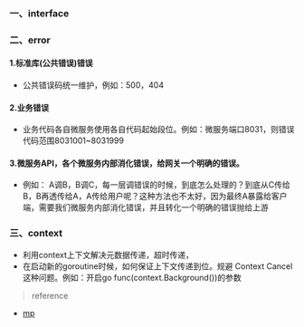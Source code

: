 ### 一、interface


### 二、error

#### 1.标准库(公共错误)错误
 * 公共错误码统一维护，例如：500，404
#### 2.业务错误
* 业务代码各自微服务使用各自代码起始段位。例如：微服务端口8031，则错误代码范围8031001~8031999
#### 3.微服务API，各个微服务内部消化错误，给网关一个明确的错误。
* 例如： A调B，B调C，每一层调错误的时候，到底怎么处理的？到底从C传给B，B再透传给A，A传给用户呢？这种方法也不太好，因为最终A暴露给客户端，需要我们微服务内部消化错误，并且转化一个明确的错误抛给上游


### 三、context
* 利用context上下文解决元数据传递，超时传递，
* 在启动新的goroutine时候，如何保证上下文传递到位。规避 Context Cancel这种问题。例如：开启go func(context.Background())的参数




> reference
* [mp](https://mp.weixin.qq.com/s/PLzA22yfSV_byckTTezl5Q)
